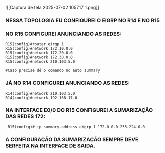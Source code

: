![[Captura de tela 2025-07-02 105717 1.png]]

### NESSA TOPOLOGIA EU CONFIGUREI O EIGRP NO R14 E NO R15

### NO R15 CONFIGUREI ANUNCIANDO AS REDES:

```
R15(config)#router eirgp 1
R15(config)#network 172.10.0.0
R15(config)#network 172.20.0.0
R15(config)#network 172.30.0.0
R15(config)#network 210.103.5.0

#Caso precise dê o comando no auto summary
```

### JÁ NO R14 CONFIGUREI ANUNCIANDO AS REDES:

```
R14(config)#network 210.103.5.0
R14(config)#network 192.168.17.0
```


### NA INTERFACE E0/0 DO R15 CONFIGUREI A SUMARIZAÇÃO DAS REDES 172:

```
 R15(config)# ip summary-address eigrp 1 172.0.0.0 255.224.0.0
```

### A CONFIGURAÇÃO DA SUMARIZAÇÃO SEMPRE DEVE SERFEITA NA INTERFACE DE SAIDA.